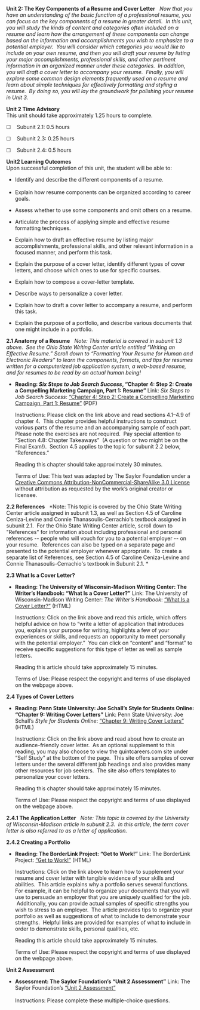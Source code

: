**Unit 2: The Key Components of a Resume and Cover Letter** <span
id="2"></span> 
*Now that you have an understanding of the basic function of a
professional resume, you can focus on the key components of a resume in
greater detail.  In this unit, you will study the kinds of content and
categories often included on a resume and learn how the arrangement of
these components can change based on the information and accomplishments
you wish to emphasize to a potential employer.  You will consider which
categories you would like to include on your own resume, and then you
will draft your resume by listing your major accomplishments,
professional skills, and other pertinent information in an organized
manner under these categories.  In addition, you will draft a cover
letter to accompany your resume.  Finally, you will explore some common
design elements frequently used on a resume and learn about simple
techniques for effectively formatting and styling a resume.  By doing
so, you will lay the groundwork for polishing your resume in Unit 3.*

**Unit 2 Time Advisory**  
This unit should take approximately 1.25 hours to complete.  
  
 ☐    Subunit 2.1: 0.5 hours  
  
 ☐    Subunit 2.3: 0.25 hours  
  
 ☐    Subunit 2.4: 0.5 hours

**Unit2 Learning Outcomes**  
Upon successful completion of this unit, the student will be able to:
-   Identify and describe the different components of a resume.  
      
-   Explain how resume components can be organized according to career
    goals.

<!-- -->

-   Assess whether to use some components and omit others on a resume. 

<!-- -->

-   Articulate the process of applying simple and effective resume
    formatting techniques. 

<!-- -->

-   Explain how to draft an effective resume by listing major
    accomplishments, professional skills, and other relevant information
    in a focused manner, and perform this task.

<!-- -->

-   Explain the purpose of a cover letter, identify different types of
    cover letters, and choose which ones to use for specific courses.

<!-- -->

-   Explain how to compose a cover-letter template.

<!-- -->

-   Describe ways to personalize a cover letter.

<!-- -->

-   Explain how to draft a cover letter to accompany a resume, and
    perform this task.

<!-- -->

-   Explain the purpose of a portfolio, and describe various documents
    that one might include in a portfolio.

**2.1 Anatomy of a Resume** <span id="2.1"></span> 
*Note: This material is covered in subunit 1.3 above.  See the Ohio
State Writing Center article entitled “Writing an Effective Resume.”
Scroll down to “Formatting Your Resume for Human and Electronic Readers”
to learn the components, formats, and tips for resumes written for a
computerized job application system, a web-based resume, and for resumes
to be read by an actual human being!*

-   **Reading: *Six Steps to Job Search Success*, “Chapter 4: Step 2:
    Create a Compelling Marketing Campaign, Part 1: Resume”**
    Link: *Six Steps to Job Search Success*: [“Chapter 4: Step 2: Create
    a Compelling Marketing Campaign, Part 1:
    Resume”](http://www.saylor.org/site/textbooks/Six%20Steps%20to%20Job%20Search%20Success.pdf)
    (PDF)  
      
     Instructions: Please click on the link above and read sections
    4.1–4.9 of chapter 4.  This chapter provides helpful instructions to
    construct various parts of the resume and an accompanying sample of
    each part.  Please note the exercises are not required.  Pay special
    attention to “Section 4.8: Chapter Takeaways”  (A question or two
    might be on the Final Exam!).  Section 4.5 applies to the topic for
    subunit 2.2 below, “References.”  
      
     Reading this chapter should take approximately 30 minutes.  
      
     Terms of Use: This text was adapted by The Saylor Foundation under
    a [Creative Commons Attribution-NonCommercial-ShareAlike 3.0
    License](http://creativecommons.org/licenses/by-nc-sa/3.0/) without
    attribution as requested by the work’s original creator or licensee.

**2.2 References** <span id="2.2"></span> 
*Note: This topic is covered by the Ohio State Writing Center article
assigned in subunit 1.3, as well as Section 4.5 of Caroline
Ceniza-Levine and Connie Thanasoulis-Cerrachio's textbook assigned in
subunit 2.1.  For the Ohio State Writing Center article, scroll down to
"References" for information about including professional and personal
references -- people who will vouch for you to a potential employer --
on your resume.  References can also be typed on a separate page and
presented to the potential employer whenever appropriate.  To create a
separate list of References, see Section 4.5 of Caroline Ceniza-Levine
and Connie Thanasoulis-Cerrachio's textbook in Subunit 2.1. *

**2.3 What Is a Cover Letter?** <span id="2.3"></span> 
-   **Reading: The University of Wisconsin-Madison Writing Center: The
    Writer’s Handbook: “What Is a Cover Letter?”**
    Link: The University of Wisconsin-Madison Writing Center: *The
    Writer’s Handbook*: [“What Is a Cover
    Letter?”](http://writing.wisc.edu/Handbook/CovLetter_what.html)
    (HTML)  
      
     Instructions: Click on the link above and read this article, which
    offers helpful advice on how to “write a letter of application that
    introduces you, explains your purpose for writing, highlights a few
    of your experiences or skills, and requests an opportunity to meet
    personally with the potential employer.”  You can click on “content”
    and “format” to receive specific suggestions for this type of letter
    as well as sample letters.  
      
     Reading this article should take approximately 15 minutes.  
      
     Terms of Use: Please respect the copyright and terms of use
    displayed on the webpage above.

**2.4 Types of Cover Letters** <span id="2.4"></span> 
-   **Reading: Penn State University: Joe Schall’s Style for Students
    Online: “Chapter 9: Writing Cover Letters”**
    Link: Penn State University: Joe Schall’s *Style for Students
    Online*: [“Chapter 9: Writing Cover
    Letters”](https://www.e-education.psu.edu/styleforstudents/c9_p2.html)
    (HTML)  
      
     Instructions: Click on the link above and read about how to create
    an audience-friendly cover letter.  As an optional supplement to
    this reading, you may also choose to view the quintcareers.com site
    under “Self Study” at the bottom of the page.  This site offers
    samples of cover letters under the several different job headings
    and also provides many other resources for job seekers.  The site
    also offers templates to personalize your cover letters.  
      
     Reading this chapter should take approximately 15 minutes.  
      
     Terms of Use: Please respect the copyright and terms of use
    displayed on the webpage above.

**2.4.1 The Application Letter** <span id="2.4.1"></span> 
*Note: This topic is covered by the University of Wisconsin-Madison
article in subunit 2.3.  In this article, the term cover letter is also
referred to as a letter of application.*

**2.4.2 Creating a Portfolio** <span id="2.4.2"></span> 
-   **Reading: The BorderLink Project: “Get to Work!”**
    Link: The BorderLink Project: [“Get to
    Work!”](http://get2work.borderlink.org/page.php?book=yp) (HTML)  
      
     Instructions: Click on the link above to learn how to supplement
    your resume and cover letter with tangible evidence of your skills
    and abilities.  This article explains why a portfolio serves several
    functions.  For example, it can be helpful to organize your
    documents that you will use to persuade an employer that you are
    uniquely qualified for the job.  Additionally, you can provide
    actual samples of specific strengths you wish to stress to an
    employer.  The article provides tips to organize your portfolio as
    well as suggestions of what to include to demonstrate your
    strengths.  Helpful links are provided for examples of what to
    include in order to demonstrate skills, personal qualities, etc.  
      
     Reading this article should take approximately 15 minutes.  
      
     Terms of Use: Please respect the copyright and terms of use
    displayed on the webpage above.

**Unit 2 Assessment** <span id="2.5"></span> 
-   **Assessment: The Saylor Foundation’s “Unit 2 Assessment”**
    Link: The Saylor Foundation’s [“Unit 2
    Assessment”](http://school.saylor.org/mod/quiz/view.php?id=1255)  
        
     Instructions: Please complete these multiple-choice questions.



